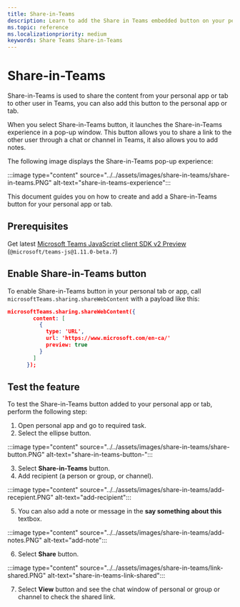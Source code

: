 ```yaml
---
title: Share-in-Teams
description: Learn to add the Share in Teams embedded button on your personal app or tab
ms.topic: reference
ms.localizationpriority: medium
keywords: Share Teams Share-in-Teams
---
```

# Share-in-Teams

Share-in-Teams is used to share the content from your personal app or tab to other user in Teams, you can also add this button to the personal app or tab.

When you select Share-in-Teams button, it launches the Share-in-Teams experience in a pop-up window. This button allows you to share a link to the other user through a chat or channel in Teams, it also allows you to add notes.

The following image displays the Share-in-Teams pop-up experience:

:::image type="content" source="../../assets/images/share-in-teams/share-in-teams.PNG" alt-text="share-in-teams-experience":::

This document guides you on how to create and add a Share-in-Teams button for your personal app or tab.

## Prerequisites

Get latest [Microsoft Teams JavaScript client SDK v2 Preview](/javascript/api/overview/msteams-client?view=msteams-client-js-beta&preserve-view=true) (`@microsoft/teams-js@1.11.0-beta.7`)

## Enable Share-in-Teams button

To enable Share-in-Teams button in your personal tab or app,
call `microsoftTeams.sharing.shareWebContent` with a payload like this:

```json
microsoftTeams.sharing.shareWebContent({
        content: [
          {
            type: 'URL',
            url: 'https://www.microsoft.com/en-ca/'
            preview: true
          }
        ]
      });
```

## Test the feature

To test the Share-in-Teams button added to your personal app or tab, perform the following step:

1. Open personal app and go to required task.
2. Select the ellipse button.

:::image type="content" source="../../assets/images/share-in-teams/share-button.PNG" alt-text="share-in-teams-button-":::

3. Select **Share-in-Teams** button.
4. Add recipient (a person or group, or channel).

:::image type="content" source="../../assets/images/share-in-teams/add-recepient.PNG" alt-text="add-recipient":::

5. You can also add a note or message in the **say something about this** textbox.

:::image type="content" source="../../assets/images/share-in-teams/add-notes.PNG" alt-text="add-note":::

6. Select **Share** button.

:::image type="content" source="../../assets/images/share-in-teams/link-shared.PNG" alt-text="share-in-teams-link-shared":::

7. Select **View** button and see the chat window of personal or group or channel to check the shared link.
